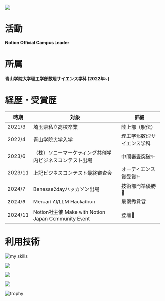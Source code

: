 ![](https://komarev.com/ghpvc/?username=Haruki1090)
# 活動
**Notion Official Campus Leader**

# 所属
**青山学院大学理工学部数理サイエンス学科 (2022年~)**

# 経歴・受賞歴
|時期|対象|詳細|
|-|-|-|
|2021/3|埼玉県私立高校卒業|陸上部（駅伝）|
|2022/4|青山学院大学入学|理工学部数理サイエンス学科|
|2023/6|（株）ソニーマーケティング共催学内ビジネスコンテスト出場|中間審査突破✨|
|2023/11|上記ビジネスコンテスト最終審査会|オーディエンス賞受賞✨|
|2024/7|Benesse2dayハッカソン出場|技術部門準優勝🥈|
|2024/9|Mercari AI/LLM Hackathon|最優秀賞🏆|
|2024/11|Notion社主催 Make with Notion Japan Community Event|登壇📣|

# 利用技術
<img alt="my skills" src="https://skillicons.dev/icons?theme=light&perline=8&i=flutter,firebase,dart,python,js,ts,nextjs,html,css,tailwind,react,php,wordpress,pr,ai,figma" />


![](http://github-profile-summary-cards.vercel.app/api/cards/repos-per-language?username=Haruki1090)

![](http://github-profile-summary-cards.vercel.app/api/cards/most-commit-language?username=Haruki1090&exclude=JupyterNotebook)

![](http://github-profile-summary-cards.vercel.app/api/cards/profile-details?username=Haruki1090)

![trophy](https://github-profile-trophy.vercel.app/?username=Haruki1090)
